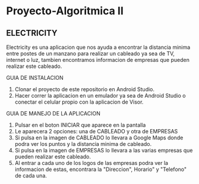 # Proyecto-Algoritmica II
## ELECTRICITY

Electricity es una aplicacion que nos ayuda a encontrar la distancia minima entre postes de un manzano para realizar un cableado ya sea de TV, internet o luz, tambien encontramos informacion de empresas que pueden realizar este cableado.

GUIA DE INSTALACION 

1. Clonar el proyecto de este repositorio en Android Studio.
2. Hacer correr la aplicacion en un emulador ya sea de Android Studio o conectar el celular propio con la aplicacion de Visor.

GUIA DE MANEJO DE LA APLICACION

1. Pulsar en el boton INICIAR que aparece en la pantalla
2. Le aparecera 2 opciones: una de CABLEADO y otra de EMPRESAS
3. Si pulsa en la imagen de CABLEADO lo llevara a Google Maps donde podra ver los puntos y la distancia minima de cableado.
4. Si pulsa en la imagen de EMPRESAS lo llevara a las varias empresas que pueden realizar este cableado.
5. Al entrar a cada uno de los logos de las empresas podra ver la informacion de estas, encontrara la "Direccion", Horario" y "Telefono" de cada una. 

